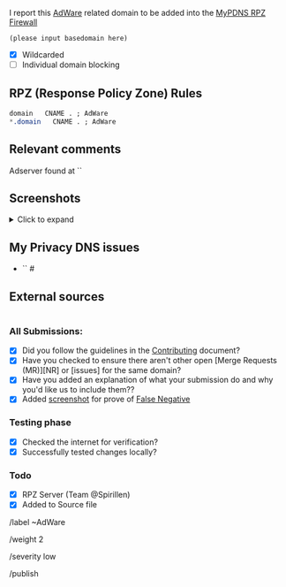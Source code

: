 I report this [AdWare](https://mypdns.org/MypDNS/support/-/wikis/Categories/Adware) related domain to be added into the [MyPDNS RPZ Firewall][mpdrf]

```
(please input basedomain here)
```

- [X] Wildcarded
- [ ] Individual domain blocking

## RPZ (Response Policy Zone) Rules

```css
domain   CNAME . ; AdWare
*.domain   CNAME . ; AdWare
```

## Relevant comments
Adserver found at ``

## Screenshots
<details><summary>Click to expand</summary>

![Screeshot]()

</details>


## My Privacy DNS issues
- `` #

## External sources
```

```

### All Submissions:
- [X] Did you follow the guidelines in the [Contributing](CONTRIBUTING.md)
	  document?
- [X] Have you checked to ensure there aren't other open
      [Merge Requests (MR)][NR] or [issues] for the
      same domain?
- [X] Have you added an explanation of what your submission do and why you'd
	  like us to include them??
- [X] Added [screenshot] for prove of [False Negative][FN]

### Testing phase
- [X] Checked the internet for verification?
- [X] Successfully tested changes locally?

### Todo
- [X] RPZ Server (Team \@Spirillen)
- [X] Added to Source file

[FN]: https://mypdns.org/MypDNS/support/-/wikis/False-Negative "About False Positive"
[hosts]: https://mypdns.org/mypdns/support/-/wikis/dns/DnsHosts "Hosts files a outdated blacklist format"
[issue]: https://mypdns.org/my-privacy-dns/matrix/-/issues "My Privacy DNS Domain records"
[mpdrf]: https://mypdns.org/my-privacy-dns/matrix/ "My Privacy DNS RPZ Firewall Filter"
[MR]: https://mypdns.org/my-privacy-dns/matrix/-/merge_requests "My Privacy DNS Merge Requests"
[Pi-hole]: https://mypdns.org/my-privacy-dns/matrix/-/blob/master/source/porn_filters/README.md#pi-hole "What is Pi-hole and it limitations"
[screenshot]: https://mypdns.org/MypDNS/support/-/wikis/Screenshot "What is a screenshot"

/label ~AdWare

/weight 2

/severity low

/publish
